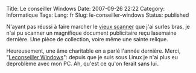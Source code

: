 Title: Le conseiller Windows
Date: 2007-09-26 22:22
Category: Informatique
Tags:
Lang: fr
Slug: le-conseiller-windows
Status: published

N'ayant pas réussi à faire marcher le [vieux scanner](/post/2007/02/20/AGFA-Snapscan-1212p-and-Linux) que j'ai surles bras, je n'ai pu scanner un magnifique document publicitaire reçu lasemaine dernière. Une pièce de collection, voire même une sainte relique.

Heureusement, une âme charitable en a parlé l'année dernière. Merci, "[Leconseiller Windows](http://www.estvideo.net/dew/index/2006/03/01/661-non-ce-nest-pas-encore-le-1er-avril)": depuis que je suis sous Linux je n'ai plus eu deproblème avec mon PC. Ah, qu'est ce qu'on ferait sans lui..
